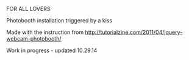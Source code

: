 FOR ALL LOVERS

Photobooth installation triggered by a kiss


Made with the instruction from http://tutorialzine.com/2011/04/jquery-webcam-photobooth/

Work in progress - updated 10.29.14
